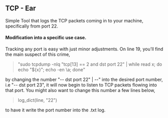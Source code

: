 ## TCP - Ear
Simple Tool that logs the TCP packets coming in to your machine, specifically from port 22.


#### Modification into a specific use case.
Tracking any port is easy with just minor adjustments. On line 19, you'll find the main suspect of this crime,
> "sudo tcpdump -nlq "tcp[13] == 2 and dst port 22" | while read x; do echo "${x}"; echo -en \\a; done" 

by changing the number "-- dst port 22" | --" into the desired port number, i.e "-- dst port 23",
it will now begin to listen to TCP packets flowing into that port. You might also want to change this number a few lines below,
> log_dict(line, "22")

to have it write the port number into the .txt log.
